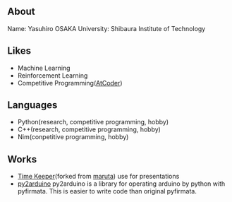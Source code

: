 ## About

Name: Yasuhiro OSAKA
University: Shibaura Institute of Technology

## Likes
- Machine Learning
- Reinforcement Learning
- Competitive Programming([AtCoder](https://atcoder.jp/users/rakka))

## Languages
- Python(research, competitive programming, hobby)
- C++(research, competitive programming, hobby)
- Nim(conpetitive programming, hobby)

## Works
- [Time Keeper](https://yosaka1138.github.io/timekeeper)(forked from [maruta](https://github.com/maruta/timekeeper))
  use for presentations
- [py2arduino](https://github.com/yosaka1138/py2arduino)
  py2arduino is a library for operating arduino by python with pyfirmata. This is easier to write code than original pyfirmata.
